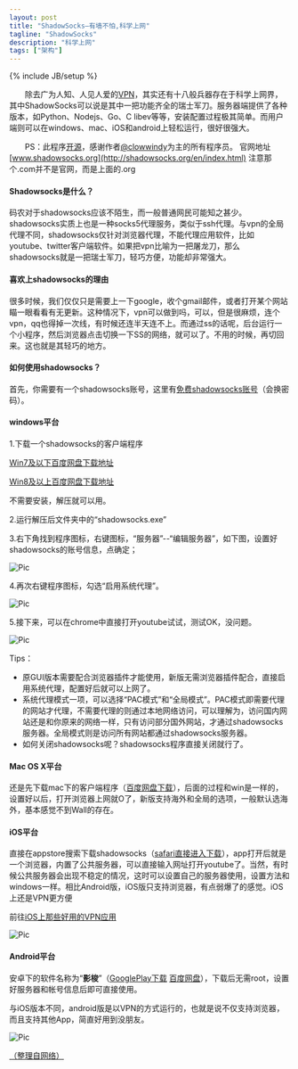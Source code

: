 ```yaml
---
layout: post
title: "ShadowSocks—有墙不怕,科学上网"
tagline: "ShadowSocks"
description: "科学上网"
tags: ["架构"]
---
```

{% include JB/setup %}



　　除去广为人知、人见人爱的[VPN](http://www.i-vpn.net)，其实还有十八般兵器存在于科学上网界，其中ShadowSocks可以说是其中一把功能齐全的瑞士军刀。服务器端提供了各种版本，如Python、Nodejs、Go、C libev等等，安装配置过程极其简单。而用户端则可以在windows、mac、iOS和android上轻松运行，很好很强大。


　　PS：此程序[开源](https://github.com/clowwindy/shadowsocks)，感谢作者[@clowwindy](https://twitter.com/clowwindy)为主的所有程序员。
官网地址[www.shadowsocks.org](http://shadowsocks.org/en/index.html)
注意那个.com并不是官网，而是上面的.org


#### Shadowsocks是什么？

码农对于shadowsocks应该不陌生，而一般普通网民可能知之甚少。shadowsocks实质上也是一种socks5代理服务，类似于ssh代理。与vpn的全局代理不同，shadowsocks仅针对浏览器代理，不能代理应用软件，比如youtube、twitter客户端软件。如果把vpn比喻为一把屠龙刀，那么shadowsocks就是一把瑞士军刀，轻巧方便，功能却非常强大。

#### 喜欢上shadowsocks的理由

很多时候，我们仅仅只是需要上一下google，收个gmail邮件，或者打开某个网站瞄一眼看看有无更新。这种情况下，vpn可以做到吗，可以，但是很麻烦，连个vpn，qq也得掉一次线，有时候还连半天连不上。而通过ss的话呢，后台运行一个小程序，然后浏览器点击切换一下SS的网络，就可以了。不用的时候，再切回来。这也就是其轻巧的地方。

#### 如何使用shadowsocks？

首先，你需要有一个shadowsocks账号，这里有[免费shadowsocks账号](http://www.ishadowsocks.com)（会换密码）。

#### windows平台

1.下载一个shadowsocks的客户端程序

[ Win7及以下百度网盘下载地址](http://pan.baidu.com/s/1o6KF4vw)

[ Win8及以上百度网盘下载地址](http://pan.baidu.com/s/1gdvlsif)

不需要安装，解压就可以用。

2.运行解压后文件夹中的“shadowsocks.exe”

3.右下角找到程序图标，右键图标，“服务器”--“编辑服务器”，如下图，设置好shadowsocks的账号信息，点确定；

<img src="/assets/media/20150517_1.png" alt="Pic" class="img-center">

4.再次右键程序图标，勾选“启用系统代理”。

<img src="/assets/media/20150517_2.png" alt="Pic" class="img-center">

5.接下来，可以在chrome中直接打开youtube试试，测试OK，没问题。

<img src="/assets/media/20150517_3.png" alt="Pic" class="img-center">

Tips：

*   原GUI版本需要配合浏览器插件才能使用，新版无需浏览器插件配合，直接启用系统代理，配置好后就可以上网了。
*   系统代理模式一项，可以选择“PAC模式”和“全局模式”。PAC模式即需要代理的网站才代理，不需要代理的则通过本地网络访问，可以理解为，访问国内网站还是和你原来的网络一样，只有访问部分国外网站，才通过shadowsocks服务器。全局模式则是访问所有网站都通过shadowsocks服务器。
*   如何关闭shadowsocks呢？shadowsocks程序直接关闭就行了。

#### Mac OS X平台

还是先下载mac下的客户端程序（[百度网盘下载](http://pan.baidu.com/s/1gdIRTnl)），后面的过程和win是一样的，设置好以后，打开浏览器上网就O了，新版支持海外和全局的选项，一般默认选海外，基本感觉不到Wall的存在。

#### iOS平台

直接在appstore搜索下载shadowsocks（[safari直接进入下载](https://itunes.apple.com/cn/app/shadowsocks/id665729974?mt=8)），app打开后就是一个浏览器，内置了公共服务器，可以直接输入网址打开youtube了。当然，有时候公共服务器会出现不稳定的情况，这时可以设置自己的服务器使用，设置方法和windows一样。相比Android版，iOS版只支持浏览器，有点弱爆了的感觉。iOS上还是VPN更方便

前往[iOS上那些好用的VPN应用](http://www.jianshu.com/p/90e18e1e40a7)

<img src="/assets/media/20150517_4.png" alt="Pic" class="img-center">

#### Android平台

安卓下的软件名称为“**影梭**”（[GooglePlay下载](https://play.google.com/store/apps/details?id=com.github.shadowsocks)  [百度网盘](http://pan.baidu.com/s/1kTEacbt)），下载后无需root，设置好服务器和帐号信息后即可直接使用。

与iOS版本不同，android版是以VPN的方式运行的，也就是说不仅支持浏览器，而且支持其他App，简直好用到没朋友。

<img src="/assets/media/20150517_5.png" alt="Pic" class="img-center">


[（整理自网络）][post]

[post]: http://www.jianshu.com/p/08ba65d1f91a

